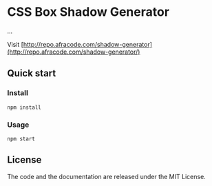 # CSS Box Shadow Generator

...

Visit [http://repo.afracode.com/shadow-generator](http://repo.afracode.com/shadow-generator/)

## Quick start

### Install

`npm install`

### Usage

`npm start`

## License

The code and the documentation are released under the MIT License.
